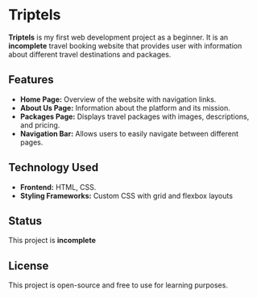 # Triptels

**Triptels** is my first web development project as a beginner. It is an **incomplete** travel booking website that provides user with information about different travel destinations and packages.

## Features

- **Home Page:** Overview of the website with navigation links.
- **About Us Page:** Information about the platform and its mission.
- **Packages Page:** Displays travel packages with images, descriptions, and pricing.
- **Navigation Bar:** Allows users to easily navigate between different pages.

## Technology Used

- **Frontend:** HTML, CSS.
- **Styling Frameworks:** Custom CSS with grid and flexbox layouts

## Status
This project is **incomplete**

## License
This project is open-source and free to use for learning purposes.
